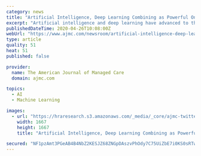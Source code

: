 ```yaml
---
category: news
title: "Artificial Intelligence, Deep Learning Combining as Powerful Oncological Tool"
excerpt: "Artificial intelligence and deep learning have advanced to the point where they can play a significant role in cancer care, but fully integrating the technology into the clinic remains a challenge."
publishedDateTime: 2020-04-26T10:08:00Z
webUrl: "https://www.ajmc.com/newsroom/artificial-intelligence-deep-learning-combining-as-powerful-oncological-tool"
type: article
quality: 51
heat: 51
published: false

provider:
  name: The American Journal of Managed Care
  domain: ajmc.com

topics:
  - AI
  - Machine Learning

images:
  - url: "https://hraresearch.s3.amazonaws.com/_media/_core/ajmc-twitter-logo.jpg"
    width: 1667
    height: 1667
    title: "Artificial Intelligence, Deep Learning Combining as Powerful Oncological Tool"

secured: "NF1pzAmt3PGeAB4B4NbZ2KESJZ68ZNGpDAszvPhOdy7C75UiZbE7i0KS0sRTw9leYFDlXGfCfBMsbS1C3Vy5a0//mIpBvKjnvPiIPOXR+GdEqyzLW1Z7xWe7oLH74CIw8KzXs0Ocl1CXlEkTth8IJ+Po26+jDe0pma9qvRUNR1cndt9b+KfdNBPmSzr7gc2S4TolUQWVCKojEyPnntVRhyQNcWk5xRnYmnisD6XbAGTgGUbhk2HbnCHsnm/MLvFMA2ktuo+8/ZN4W4OGYjvbxScu3z33waGGhBfgGHRfpxbV/A0qGszUWqtzSfPTPDmK;kMV0hf+wcVu5djGZBEteDA=="
---
```


